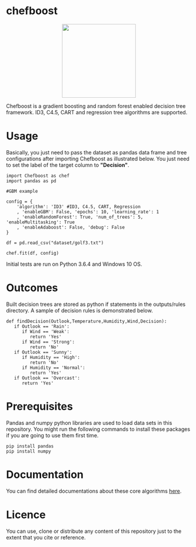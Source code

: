 # chefboost

<p align="center"><img src="https://raw.githubusercontent.com/serengil/chefboost/master/icon/chefboost.jpg" width="200" height="200"></p>

Chefboost is a gradient boosting and random forest enabled decision tree framework. ID3, C4.5, CART and regression tree algorithms are supported.

# Usage

Basically, you just need to pass the dataset as pandas data frame and tree configurations after importing Chefboost as illustrated below. You just need to set the label of the target column to **"Decision"**. 

```
import Chefboost as chef
import pandas as pd

#GBM example

config = {
	'algorithm': 'ID3' #ID3, C4.5, CART, Regression
	, 'enableGBM': False, 'epochs': 10, 'learning_rate': 1
	, 'enableRandomForest': True, 'num_of_trees': 5, 'enableMultitasking': True
	, 'enableAdaboost': False, 'debug': False
}

df = pd.read_csv("dataset/golf3.txt")

chef.fit(df, config)
```

Initial tests are run on Python 3.6.4 and Windows 10 OS.

# Outcomes

Built decision trees are stored as python if statements in the outputs/rules directory. A sample of decision rules is demonstrated below.

```
def findDecision(Outlook,Temperature,Humidity,Wind,Decision):
   if Outlook == 'Rain':
      if Wind == 'Weak':
         return 'Yes'
      if Wind == 'Strong':
         return 'No'
   if Outlook == 'Sunny':
      if Humidity == 'High':
         return 'No'
      if Humidity == 'Normal':
         return 'Yes'
   if Outlook == 'Overcast':
      return 'Yes'
 ```

# Prerequisites

Pandas and numpy python libraries are used to load data sets in this repository. You might run the following commands to install these packages if you are going to use them first time.

```
pip install pandas
pip install numpy
```

# Documentation

You can find detailed documentations about these core algorithms [here](https://sefiks.com/tag/decision-tree/).

# Licence

You can use, clone or distribute any content of this repository just to the extent that you cite or reference.
